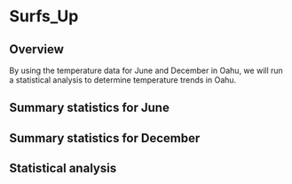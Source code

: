 # Surfs_Up
## Overview
By using the temperature data for June and December in Oahu, we will run a statistical analysis to determine temperature trends in Oahu.
## Summary statistics for June
## Summary statistics for December
## Statistical analysis
